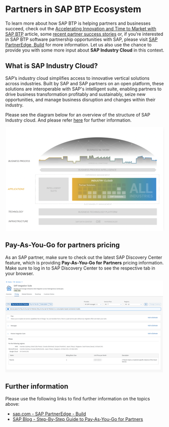 # Partners in SAP BTP Ecosystem 

To learn more about how SAP BTP is helping partners and businesses succeed, check out the [Accelerating Innovation and Time to Market with SAP BTP](https://news.sap.com/2022/04/idc-study-on-sap-btp-partners-accelerate-innovation/) article, some [recent partner success stories](https://www.sap.com/products/technology-platform/partners.html) or, if you’re interested in SAP BTP software partnership opportunities with SAP, please visit [SAP PartnerEdge, Build](https://www.sap.com/partner/become/partneredge-build.html) for more information. Let us also use the chance to provide you with some more input about **SAP Industry Cloud** in this context. 


## What is SAP Industry Cloud?

SAP’s industry cloud simplifies access to innovative vertical solutions across industries. Built by SAP and SAP partners on an open platform, these solutions are interoperable with SAP's intelligent suite, enabling partners to drive business transformation profitably and sustainably, seize new opportunities, and manage business disruption and changes within their industry.

Please see the diagram below for an overview of the structure of SAP Industry cloud. And please refer [here](https://help.sap.com/docs/BTP/7db4dc653edc4597825628ba6d20a2c2/72a88b859f5e406d9cd44346b1a219fd.html?locale=en-US) for further information.

<img src="./images/industry-cloud.png" width="750"/>


## Pay-As-You-Go for partners pricing

As an SAP partner, make sure to check out the latest SAP Discovery Center feature, which is providing **Pay-As-You-Go for Partners** pricing information. Make sure to log in to SAP Discovery Center to see the respective tab in your browser. 

[<img src="./images/PAYGO_Partners.png" width="500" />](./images/PAYGO_Partners.png)


## Further information

Please use the following links to find further information on the topics above:

* [sap.com - SAP PartnerEdge - Build](https://www.sap.com/partner/become/partneredge-build.html)
* [SAP Blog - Step-By-Step Guide to Pay-As-You-Go for Partners](https://blogs.sap.com/2021/09/21/step-by-step-guide-to-pay-as-you-go-for-partners/)

